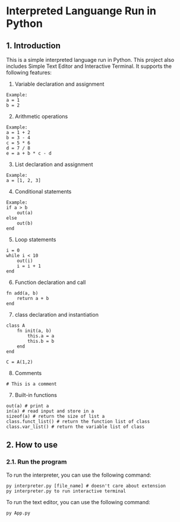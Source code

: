 # Interpreted Languange Run in Python
## 1. Introduction
This is a simple interpreted language run in Python. This project also includes Simple Text Editor and Interactive Terminal. It supports the following features:
1.  Variable declaration and assignment
```
Example:
a = 1
b = 2
```
2.  Arithmetic operations
```
Example:
a = 1 + 2
b = 3 - 4
c = 5 * 6
d = 7 / 8
e = a + b * c - d
```
3.  List declaration and assignment
```
Example:
a = [1, 2, 3]
```
4.  Conditional statements
```
Example:
if a > b
    out(a)
else
    out(b)
end
```
5.  Loop statements
```
i = 0
while i < 10
    out(i)
    i = i + 1
end
```
6.  Function declaration and call
```
fn add(a, b)
    return a + b
end
```
7.  class declaration and instantiation
```
class A
    fn init(a, b)
        this.a = a
        this.b = b
    end
end

C = A(1,2)
```
8.  Comments
```
# This is a comment
```
7. Built-in functions
```
out(a) # print a
in(a) # read input and store in a
sizeof(a) # return the size of list a
class.funct_list() # return the function list of class
class.var_list() # return the variable list of class
```
## 2. How to use
### 2.1. Run the program
To run the interpreter, you can use the following command:
```
py interpreter.py [file_name] # doesn't care about extension
py interpreter.py to run interactive terminal

```
To run the text editor, you can use the following command:
```
py App.py
```